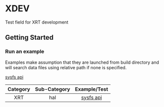 # XDEV
Test field for XRT development

## Getting Started

### Run an example

Examples make assumption that they are launched from build directory and will search data files using relative path if none is specified.

[sysfs api](./xdev/dev/xrt/examples/hal/sysfs)

| Category | Sub-Category | Example/Test                                                 |
|:--------:|:------------:|:------------------------------------------------------------:|
| XRT      | hal          | [sysfs api](./xdev/dev/xrt/examples/hal/sysfs)               |
